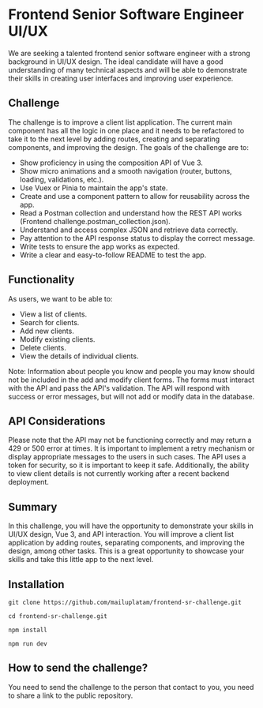 # Frontend Senior Software Engineer UI/UX
We are seeking a talented frontend senior software engineer with a strong background in UI/UX design. The ideal candidate will have a good understanding of many technical aspects and will be able to demonstrate their skills in creating user interfaces and improving user experience.

## Challenge
The challenge is to improve a client list application. The current main component has all the logic in one place and it needs to be refactored to take it to the next level by adding routes, creating and separating components, and improving the design.
The goals of the challenge are to:
* Show proficiency in using the composition API of Vue 3.
* Show micro animations and a smooth navigation (router, buttons, loading, validations, etc.).
* Use Vuex or Pinia to maintain the app's state.
* Create and use a component pattern to allow for reusability across the app.
* Read a Postman collection and understand how the REST API works (Frontend challenge.postman_collection.json).
* Understand and access complex JSON and retrieve data correctly.
* Pay attention to the API response status to display the correct message.
* Write tests to ensure the app works as expected.
* Write a clear and easy-to-follow README to test the app.



## Functionality

As users, we want to be able to:
* View a list of clients.
* Search for clients.
* Add new clients.
* Modify existing clients.
* Delete clients.
* View the details of individual clients.

Note: Information about people you know and people you may know should not be included in the add and modify client forms.
The forms must interact with the API and pass the API's validation. The API will respond with success or error messages, but will not add or modify data in the database.

## API Considerations
Please note that the API may not be functioning correctly and may return a 429 or 500 error at times. It is important to implement a retry mechanism or display appropriate messages to the users in such cases. The API uses a token for security, so it is important to keep it safe.
Additionally, the ability to view client details is not currently working after a recent backend deployment.

## Summary
In this challenge, you will have the opportunity to demonstrate your skills in UI/UX design, Vue 3, and API interaction. You will improve a client list application by adding routes, separating components, and improving the design, among other tasks. This is a great opportunity to showcase your skills and take this little app to the next level.

## Installation

```
git clone https://github.com/mailuplatam/frontend-sr-challenge.git
```

```
cd frontend-sr-challenge.git
```

```
npm install
```

```
npm run dev
```

## How to send the challenge?

You need to send the challenge to the person that contact to you, you need to share a link to the public repository.
